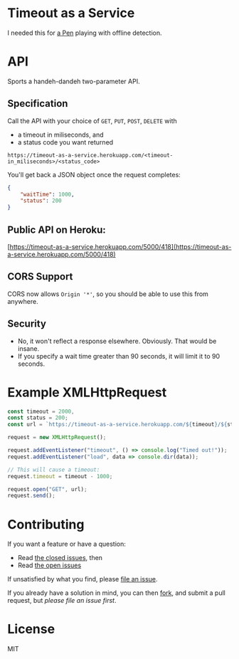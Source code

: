 # Timeout as a Service
I needed this for [a Pen](https://codepen.io/msanford/pen/GmGgBx) playing with offline detection.

# API

Sports a handeh-dandeh two-parameter API.

## Specification

Call the API with your choice of `GET`, `PUT`, `POST`, `DELETE` with
- a timeout in miliseconds, and
- a status code you want returned

```
https://timeout-as-a-service.herokuapp.com/<timeout-in_miliseconds>/<status_code>
```

You'll get back a JSON object once the request completes:

```json
{
    "waitTime": 1000,
    "status": 200
}
```

## Public API on Heroku:

[https://timeout-as-a-service.herokuapp.com/5000/418](https://timeout-as-a-service.herokuapp.com/5000/418)

## CORS Support

CORS now allows `Origin '*'`, so you should be able to use this from anywhere.

## Security

- No, it won't reflect a response elsewhere. Obviously. That would be insane.
- If you specify a wait time greater than 90 seconds, it will limit it to 90 seconds.

# Example XMLHttpRequest

```javascript
const timeout = 2000,
const status = 200;
const url = `https://timeout-as-a-service.herokuapp.com/${timeout}/${status}`;

request = new XMLHttpRequest();

request.addEventListener("timeout", () => console.log("Timed out!"));
request.addEventListener("load", data => console.dir(data));

// This will cause a timeout:
request.timeout = timeout - 1000;

request.open("GET", url);
request.send();
```

# Contributing

If you want a feature or have a question:
- Read [the closed issues](https://github.com/michaelsanford/timeout-as-a-service/issues?q=is%3Aissue+is%3Aclosed), then
- Read [the open issues](https://github.com/michaelsanford/timeout-as-a-service/issues/)

If unsatisfied by what you find, please [file an issue](https://github.com/michaelsanford/timeout-as-a-service/issues/new).

If you already have a solution in mind, you can then [fork](https://github.com/michaelsanford/timeout-as-a-service#fork-destination-box),  and submit a pull request, but *please file an issue first*.

# License

MIT
